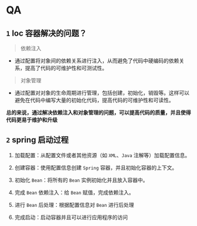 # QA

## `1` Ioc 容器解决的问题？

> 依赖注入

- 通过配置将对象间的依赖关系进行注入，从而避免了代码中硬编码的依赖关系，提高了代码的可维护性和可测试性。

> 对象管理

- 通过配置对对象的生命周期进行管理，包括创建，初始化，销毁等。这样可以避免在代码中编写大量的初始化代码，提高代码的可维护性和可读性。

**总的来说，通过解决依赖注入和对象管理的问题，可以提高代码的质量，并且使得代码更易于维护和升级**

## `2` spring 启动过程

1. 加载配置：从配置文件或者其他资源（如 `XML`、`Java` 注解等）加载配置信息。

2. 创建容器：使用配置信息创建 `Spring` 容器，并且初始化容器的上下文。

3. 初始化 `Bean`：将所有的 `Bean` 实例初始化并且放入容器中。

4. 完成 `Bean` 依赖注入：给 `Bean` 赋值，完成依赖注入。

5. 进行 `Bean` 后处理：根据配置信息对 `Bean` 进行后处理

6. 完成启动：启动容器并且可以进行应用程序的访问
